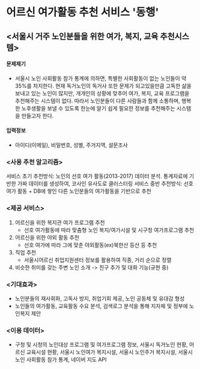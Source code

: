 # 어르신 여가활동 추천 서비스 '동행'
## <서울시 거주 노인분들을 위한 여가, 복지, 교육 추천시스템>
#### 문제제기
- 서울시 노인 사회활동 참가 통계에 의하면, 특별한 사회활동이 없는 노인들이 약 35%를 차지한다. 현재 독거노인의 독거사 또한 문제가 되고있을만큼 고독한 삶을 보내고 있는 노인이 많지만, 개개인의 상황에 맞추어 여가, 복지, 교육 프로그램을 추천해주는 시스템이 없다. 따라서 노인분들이 다른 사람들과 함께 소통하며, 행복한 노후생활을 보낼 수 있도록 한눈에 알기 쉽게 필요한 정보를 추천해주는 시스템을 만들고자 한다.

#### 입력정보 
- 아이디(이메일), 비밀번호, 성별, 주거지역, 설문조사 

### <사용 추천 알고리즘> 
서비스 초기 추천방식: 노인의 선호 여가 활동(2013-2017) 데이터 분석. 통계자료에 기반한 가짜 데이터를 생성하여, 코사인 유사도로 클러스터링
서비스 중반 추천방식: 선호 여가 활동 + DB에 쌓인 다른 노인분들의 여가활동을 기반으로 추천

### <제공 서비스>
1. 어르신을 위한 복지관 여가 프로그램 추천
    - 선호 여가활동에 따라 맞춤형 노인 복지/여가시설 및 시구청 여가프로그램 추천
2. 어르신을 위한 야외 활동 추천
    - 선호 여가에 따라 그에 맞춘 야외활동(ex)북한산 등산 등 추천
3. 직업 추천 
    - 서울시어르신 취업지원센터 정보를 활용하여 직종, 거리 순으로 정렬
4. 비슷한 취미를 갖는 주변 노인 소개 -> 친구 추가 및 대화 기능(규현 중)

### <기대효과> 
- 노인분들의 재사회화, 고독사 방지, 취업기회 제공, 노인 공동체 및 유대감 형성
- 노인들의 여가활동, 교육활동 수요 분석, 검색로그 분석을 통해 지자체 및 정부에 노인복지 제안

### <이용 데이터>
- 구청 및 시청의 노인대상 프로그램 및 여가프로그램 정보, 서울시 독거노인 현황, 어르신 교육시설 현황, 서울시 노인여가 복지시설, 서울시 노인주거 복지시설, 서울시 노인 사회활동 참가 통계, 네이버 지도 API 

